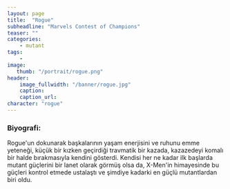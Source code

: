 ```yaml
---
layout: page
title:  "Rogue"
subheadline: "Marvels Contest of Champions"
teaser: ""
categories:
    - mutant
tags:
    -
image:
   thumb: "/portrait/rogue.png"
header:
    image_fullwidth: "/banner/rogue.jpg"
    caption: 
    caption_url:    
character: "rogue"
---
```


### Biyografi:

Rogue'un dokunarak başkalarının yaşam enerjisini ve ruhunu emme yeteneği, küçük bir kızken geçirdiği travmatik bir kazada, kazazedeyi komalı bir halde bırakmasıyla kendini gösterdi. Kendisi her ne kadar ilk başlarda mutant güçlerini bir lanet olarak görmüş olsa da, X-Men'in himayesinde bu güçleri kontrol etmede ustalaştı ve şimdiye kadarki en güçlü mutantlardan biri oldu.
